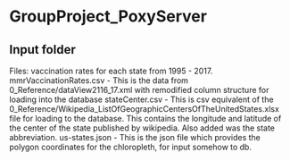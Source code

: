 # GroupProject_PoxyServer
## Input folder

Files:
vaccination rates for each state from 1995 - 2017.
mmrVaccinationRates.csv - This is the data from 0_Reference/dataView2116_17.xml with remodified column structure for loading into the database
stateCenter.csv - This is csv equivalent of the 0_Reference/Wikipedia_ListOfGeographicCentersOfTheUnitedStates.xlsx file for loading to the database.  This contains the longitude and latitude of the center of the state published by wikipedia.  Also added was the state abbreviation.
us-states.json - This is the json file which provides the polygon coordinates for the chloropleth, for input somehow to db.
